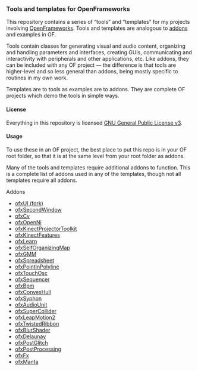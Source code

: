 ### Tools and templates for OpenFrameworks

This repository contains a series of “tools” and “templates” for my projects involving [OpenFrameworks](openframeworks.cc). Tools and templates are analogous to [addons](http://www.ofxaddons.com) and examples in OF.

Tools contain classes for generating visual and audio content, organizing and handling parameters and interfaces, creating GUIs, communicating and interactivity with peripherals and other applications, etc. Like addons, they can be included with any OF project — the difference is that tools are higher-level and so less general than addons, being mostly specific to routines in my own work. 

Templates are to tools as examples are to addons. They are complete OF projects which demo the tools in simple ways. 


#### License

Everything in this repository is licensed [GNU General Public License v3](http://www.gnu.org/copyleft/gpl.html).


#### Usage

To use these in an OF project, the best place to put this repo is in your OF root folder, so that it is at the same level from your root folder as addons.

Many of the tools and templates require additional addons to function. This is a complete list of addons used in any of the templates, though not all templates require all addons.

Addons
 - [ofxUI (fork)](https://github.com/genekogan/ofxUI)
 - [ofxSecondWindow](https://github.com/genekogan/ofxSecondWindow)
 - [ofxCv](https://github.com/kylemcdonald/ofxCv)
 - [ofxOpenNi](https://github.com/gameoverhack/ofxOpenNI)
 - [ofxKinectProjectorToolkit](https://github.com/genekogan/ofxKinectProjectorToolkit)
 - [ofxKinectFeatures](https://github.com/asarasua/ofxKinectFeatures)
 - [ofxLearn](https://github.com/genekogan/ofxLearn)
 - [ofxSelfOrganizingMap](https://github.com/genekogan/ofxSelfOrganizingMap)
 - [ofxGMM](https://github.com/genekogan/ofxGMM)
 - [ofxSpreadsheet](https://github.com/genekogan/ofxSpreadsheet)
 - [ofxPointInPolyline](https://github.com/genekogan/ofxPointInPolyline)
 - [ofxTouchOsc](https://github.com/genekogan/ofxTouchOsc)
 - [ofxSequencer](https://github.com/genekogan/ofxSequencer)
 - [ofxBpm](https://github.com/mirrorboy714/ofxBpm)
 - [ofxConvexHull](https://github.com/genekogan/ofxConvexHull)
 - [ofxSyphon](https://github.com/astellato/ofxSyphon)
 - [ofxAudioUnit](https://github.com/admsyn/ofxAudioUnit)
 - [ofxSuperCollider](http://www.erase.net/projects/ofxSuperCollider/)
 - [ofxLeapMotion2](https://github.com/genekogan/ofxLeapMotion2)
 - [ofxTwistedRibbon](https://github.com/tado/ofxTwistedRibbon)
 - [ofxBlurShader](https://github.com/companje/ofxBlurShader)
 - [ofxDelaunay](https://github.com/obviousjim/ofxDelaunay)
 - [ofxPostGlitch](https://github.com/maxillacult/ofxPostGlitch)
 - [ofxPostProcessing](https://github.com/neilmendoza/ofxPostProcessing)
 - [ofxFx](https://github.com/patriciogonzalezvivo/ofxFX)
 - [ofxManta](https://github.com/genekogan/ofxManta/tree/master/src)
